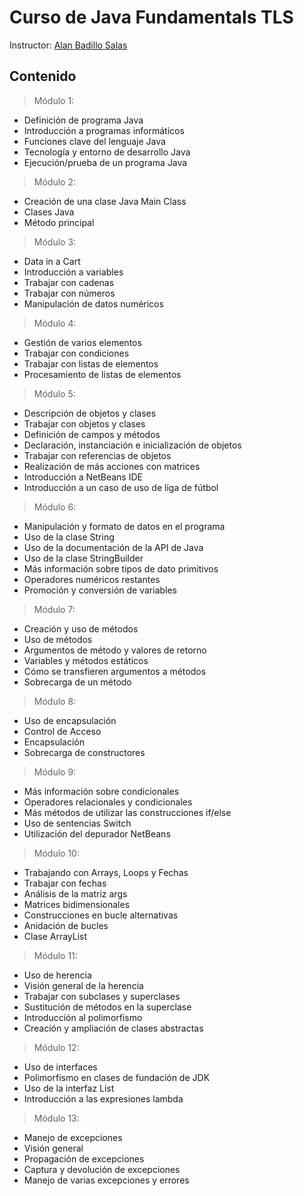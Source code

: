 # Curso de Java Fundamentals TLS

Instructor: [Alan Badillo Salas](mailto:alan@nomadacode.com)

## Contenido

> Módulo 1:
- Definición de programa Java
- Introducción a programas informáticos
- Funciones clave del lenguaje Java
- Tecnología y entorno de desarrollo Java
- Ejecución/prueba de un programa Java

> Módulo 2: 
- Creación de una clase Java Main Class
- Clases Java
- Método principal

> Módulo 3: 
- Data in a Cart
- Introducción a variables
- Trabajar con cadenas
- Trabajar con números
- Manipulación de datos numéricos

> Módulo 4: 
- Gestión de varios elementos
- Trabajar con condiciones
- Trabajar con listas de elementos
- Procesamiento de listas de elementos

> Módulo 5: 
- Descripción de objetos y clases
- Trabajar con objetos y clases
- Definición de campos y métodos
- Declaración, instanciación e inicialización de objetos
- Trabajar con referencias de objetos
- Realización de más acciones con matrices
- Introducción a NetBeans IDE
- Introducción a un caso de uso de liga de fútbol

> Módulo 6: 
- Manipulación y formato de datos en el programa
- Uso de la clase String
- Uso de la documentación de la API de Java
- Uso de la clase StringBuilder
- Más información sobre tipos de dato primitivos
- Operadores numéricos restantes
- Promoción y conversión de variables

> Módulo 7: 
- Creación y uso de métodos
- Uso de métodos
- Argumentos de método y valores de retorno
- Variables y métodos estáticos
- Cómo se transfieren argumentos a métodos
- Sobrecarga de un método

> Módulo 8: 
- Uso de encapsulación
- Control de Acceso
- Encapsulación
- Sobrecarga de constructores

> Módulo 9: 
- Más información sobre condicionales
- Operadores relacionales y condicionales  
- Más métodos de utilizar las construcciones if/else
- Uso de sentencias Switch
- Utilización del depurador NetBeans

> Módulo 10: 
- Trabajando con Arrays, Loops y Fechas
- Trabajar con fechas
- Análisis de la matriz args
- Matrices bidimensionales
- Construcciones en bucle alternativas
- Anidación de bucles
- Clase ArrayList

> Módulo 11: 
- Uso de herencia
- Visión general de la herencia
- Trabajar con subclases y superclases
- Sustitución de métodos en la superclase
- Introducción al polimorfismo
- Creación y ampliación de clases abstractas

> Módulo 12: 
- Uso de interfaces
- Polimorfismo en clases de fundación de JDK
- Uso de la interfaz List
- Introducción a las expresiones lambda

> Módulo 13: 
- Manejo de excepciones
- Visión general
- Propagación de excepciones
- Captura y devolución de excepciones
- Manejo de varias excepciones y errores